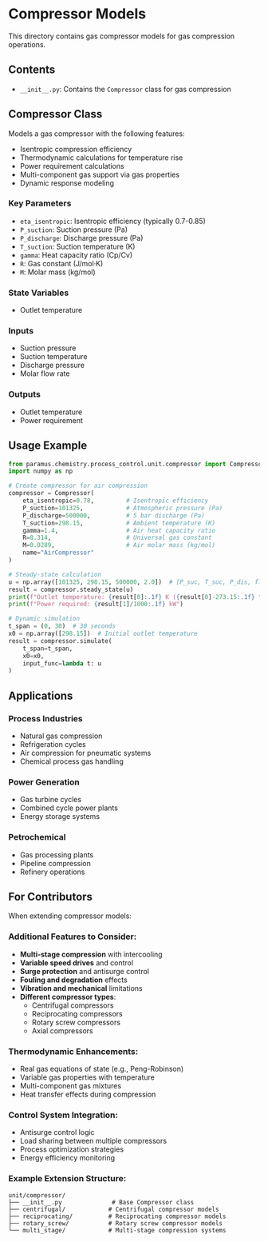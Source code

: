 # Compressor Models

This directory contains gas compressor models for gas compression operations.

## Contents

- `__init__.py`: Contains the `Compressor` class for gas compression

## Compressor Class

Models a gas compressor with the following features:

- Isentropic compression efficiency
- Thermodynamic calculations for temperature rise
- Power requirement calculations
- Multi-component gas support via gas properties
- Dynamic response modeling

### Key Parameters
- `eta_isentropic`: Isentropic efficiency (typically 0.7-0.85)
- `P_suction`: Suction pressure (Pa)
- `P_discharge`: Discharge pressure (Pa) 
- `T_suction`: Suction temperature (K)
- `gamma`: Heat capacity ratio (Cp/Cv)
- `R`: Gas constant (J/mol·K)
- `M`: Molar mass (kg/mol)

### State Variables
- Outlet temperature

### Inputs
- Suction pressure
- Suction temperature
- Discharge pressure
- Molar flow rate

### Outputs
- Outlet temperature
- Power requirement

## Usage Example

```python
from paramus.chemistry.process_control.unit.compressor import Compressor
import numpy as np

# Create compressor for air compression
compressor = Compressor(
    eta_isentropic=0.78,         # Isentropic efficiency
    P_suction=101325,            # Atmospheric pressure (Pa)
    P_discharge=500000,          # 5 bar discharge (Pa)
    T_suction=298.15,            # Ambient temperature (K)
    gamma=1.4,                   # Air heat capacity ratio
    R=8.314,                     # Universal gas constant
    M=0.0289,                    # Air molar mass (kg/mol)
    name="AirCompressor"
)

# Steady-state calculation
u = np.array([101325, 298.15, 500000, 2.0])  # [P_suc, T_suc, P_dis, flow]
result = compressor.steady_state(u)
print(f"Outlet temperature: {result[0]:.1f} K ({result[0]-273.15:.1f} °C)")
print(f"Power required: {result[1]/1000:.1f} kW")

# Dynamic simulation
t_span = (0, 30)  # 30 seconds
x0 = np.array([298.15])  # Initial outlet temperature
result = compressor.simulate(
    t_span=t_span,
    x0=x0,
    input_func=lambda t: u
)
```

## Applications

### Process Industries
- Natural gas compression
- Refrigeration cycles
- Air compression for pneumatic systems
- Chemical process gas handling

### Power Generation
- Gas turbine cycles
- Combined cycle power plants
- Energy storage systems

### Petrochemical
- Gas processing plants
- Pipeline compression
- Refinery operations

## For Contributors

When extending compressor models:

### Additional Features to Consider:
- **Multi-stage compression** with intercooling
- **Variable speed drives** and control
- **Surge protection** and antisurge control
- **Fouling and degradation** effects
- **Vibration and mechanical** limitations
- **Different compressor types**:
  - Centrifugal compressors
  - Reciprocating compressors
  - Rotary screw compressors
  - Axial compressors

### Thermodynamic Enhancements:
- Real gas equations of state (e.g., Peng-Robinson)
- Variable gas properties with temperature
- Multi-component gas mixtures
- Heat transfer effects during compression

### Control System Integration:
- Antisurge control logic
- Load sharing between multiple compressors
- Process optimization strategies
- Energy efficiency monitoring

### Example Extension Structure:
```
unit/compressor/
├── __init__.py              # Base Compressor class
├── centrifugal/            # Centrifugal compressor models
├── reciprocating/          # Reciprocating compressor models
├── rotary_screw/           # Rotary screw compressor models
└── multi_stage/            # Multi-stage compression systems
```
